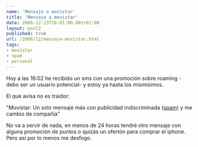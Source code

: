 ```yaml
---
name: 'Mensaje a movistar'
title: 'Mensaje a movistar'
date: 2008-12-23T16:01:00.002+01:00
layout: post2
published: true
url: /2008/12/mensaje-movistar.html
tags: 
- movistar
- spam
- personal
---
```


Hoy a las 16:02 he recibido un sms con una promoción sobre roaming -debo ser un usuario potencial- y estoy ya hasta los mismísimos.  
  
El que avisa no es traidor:  
  
"Movistar: Un solo mensaje más con publicidad indiscriminada ([spam](http://www.movistar.es/particulares/index.html)) y me cambio de compañía"  
  
  
No va a servir de nada, en menos de 24 horas tendré otro mensaje con alguna promoción de puntos o quizás un ofertón para comprar el iphone. Pero así por lo menos me desfogo.